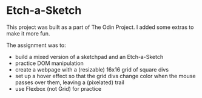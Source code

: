 # Etch-a-Sketch

This project was built as a part of The Odin Project. I added some extras to make it more fun. 

The assignment was to: 

- build a mixed version of a sketchpad and an Etch-a-Sketch
- practice DOM manipulation
- create a webpage with a (resizable) 16x16 grid of square divs
- set up a hover effect so that the grid divs change color when the mouse passes over them, leaving a (pixelated) trail
- use Flexbox (not Grid) for practice